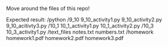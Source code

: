 Move around the files of this repo!

Expected result:
/python
  /9_10
    9_10_activity1.py
    9_10_activity2.py
    9_10_acitivty3.py
  /10_1
    10_1_activity1.py
    10_1_activity2.py
  /10_3
    10_3_activity1.py
/text_files
  notes.txt
  numbers.txt
/homework
  homework1.pdf
  homework2.pdf
  homework3.pdf
